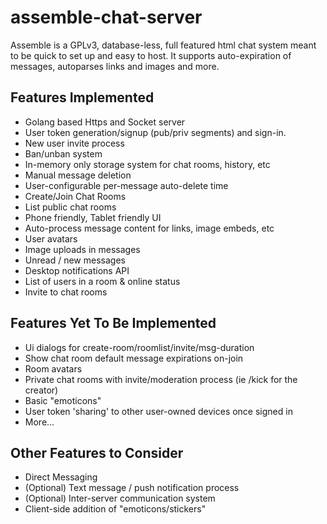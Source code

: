 # assemble-chat-server
Assemble is a GPLv3, database-less, full featured html chat system meant to be quick to set up and easy to host. It supports auto-expiration of messages, autoparses links and images and more.

## Features Implemented
* Golang based Https and Socket server
* User token generation/signup (pub/priv segments) and sign-in.
* New user invite process
* Ban/unban system
* In-memory only storage system for chat rooms, history, etc
* Manual message deletion
* User-configurable per-message auto-delete time
* Create/Join Chat Rooms
* List public chat rooms
* Phone friendly, Tablet friendly UI
* Auto-process message content for links, image embeds, etc
* User avatars
* Image uploads in messages
* Unread / new messages
* Desktop notifications API
* List of users in a room & online status
* Invite to chat rooms

## Features Yet To Be Implemented
* Ui dialogs for create-room/roomlist/invite/msg-duration
* Show chat room default message expirations on-join
* Room avatars
* Private chat rooms with invite/moderation process (ie /kick for the creator)
* Basic "emoticons"
* User token 'sharing' to other user-owned devices once signed in
* More...

## Other Features to Consider
* Direct Messaging
* (Optional) Text message / push notification process
* (Optional) Inter-server communication system
* Client-side addition of "emoticons/stickers"
